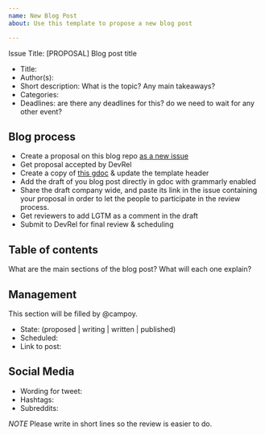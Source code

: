 ```yaml
---
name: New Blog Post
about: Use this template to propose a new blog post

---
```


Issue Title: [PROPOSAL] Blog post title

* Title:
* Author(s):
* Short description: What is the topic? Any main takeaways?
* Categories:
* Deadlines: are there any deadlines for this? do we need to wait for any other event?

## Blog process

- Create a proposal on this blog repo [as a new issue](https://github.com/src-d/blog/issues)
- Get proposal accepted by DevRel
- Create a copy of [this gdoc](https://docs.google.com/document/d/1BxhHlkxytm-xCDVy4vRkdyjqwe9w7pIWoauaLpMMreE/edit#heading=h.rujpt9lvqbj8) & update the template header 
- Add the draft of you blog post directly in gdoc with grammarly enabled
- Share the draft company wide, and paste its link in the issue containing your proposal in order to let the people to participate in the review process.
- Get reviewers to add LGTM as a comment in the draft
- Submit to DevRel for final review & scheduling

## Table of contents

What are the main sections of the blog post? What will each one explain?

## Management

This section will be filled by @campoy.

* State: (proposed | writing | written | published)
* Scheduled:
* Link to post:

## Social Media

* Wording for tweet:
* Hashtags:
* Subreddits:

*NOTE* Please write in short lines so the review is easier to do.
